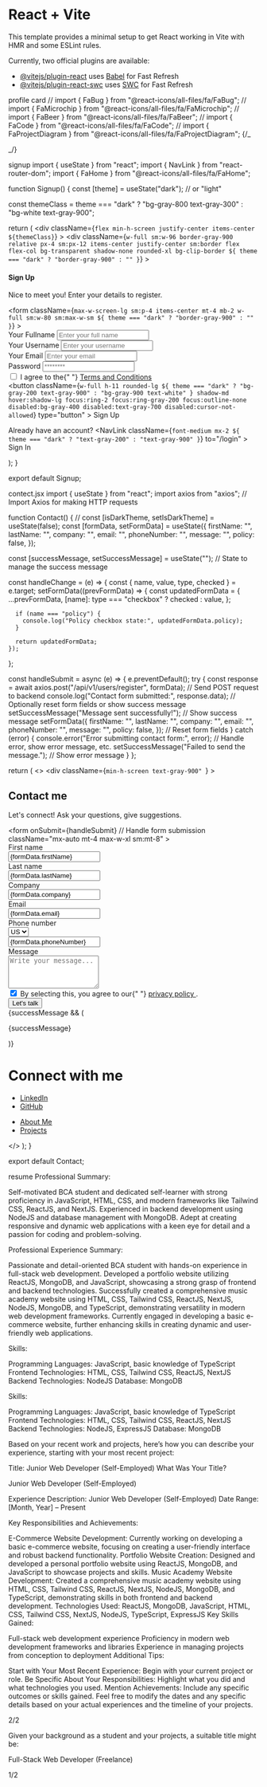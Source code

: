 # React + Vite

This template provides a minimal setup to get React working in Vite with HMR and some ESLint rules.

Currently, two official plugins are available:

- [@vitejs/plugin-react](https://github.com/vitejs/vite-plugin-react/blob/main/packages/plugin-react/README.md) uses [Babel](https://babeljs.io/) for Fast Refresh
- [@vitejs/plugin-react-swc](https://github.com/vitejs/vite-plugin-react-swc) uses [SWC](https://swc.rs/) for Fast Refresh

profile card
// import { FaBug } from "@react-icons/all-files/fa/FaBug";
// import { FaMicrochip } from "@react-icons/all-files/fa/FaMicrochip";
// import { FaBeer } from "@react-icons/all-files/fa/FaBeer";
// import { FaCode } from "@react-icons/all-files/fa/FaCode";
// import { FaProjectDiagram } from "@react-icons/all-files/fa/FaProjectDiagram";
{/_ <Link to="#" className="block font-sans text-5xl antialiased font-normal leading-relaxed text-transparent bg-clip-text bg-gradient-to-tr from-blue-600 to-blue-400 text-white"><FaProjectDiagram /></Link>
<Link to="#" className="block font-sans text-5xl antialiased font-normal leading-relaxed text-transparent bg-clip-text bg-gradient-to-tr from-purple-600 to-purple-400 text-white"><FaCode /></Link>
<Link to="#" className="block font-sans text-5xl antialiased font-normal leading-relaxed text-transparent bg-clip-text bg-gradient-to-tr from-indigo-600 to-indigo-400 text-white"><FaBug /></Link>
<Link to="#" className="block font-sans text-5xl antialiased font-normal leading-relaxed text-transparent bg-clip-text bg-gradient-to-tr from-teal-600 to-teal-400 text-white"><FaMicrochip /></Link>
<Link to="#" className="block font-sans text-5xl antialiased font-normal leading-relaxed text-transparent bg-clip-text bg-gradient-to-tr from-gray-600 to-gray-400 text-white"><FaBeer /></Link> _/}



signup
import { useState } from "react";
import { NavLink } from "react-router-dom";
import { FaHome } from "@react-icons/all-files/fa/FaHome";

function Signup() {
  const [theme] = useState("dark"); // or "light"

  const themeClass =
    theme === "dark" ? "bg-gray-800 text-gray-300" : "bg-white text-gray-900";

  return (
    <div
      className={`flex min-h-screen justify-center items-center ${themeClass}`}
    >
      <div
        className={`w-full sm:w-96 border-gray-900 relative px-4 sm:px-12 items-center justify-center sm:border flex flex-col bg-transparent shadow-none rounded-xl bg-clip-border ${
          theme === "dark" ? "border-gray-900" : ""
        }`}
      >
        <h4 className="block sm:mt-2 font-sans text-2xl font-semibold leading-snug tracking-normal">
          Sign Up
        </h4>
        <p className="block mt-1 font-sans text-base font-normal leading-relaxed">
          Nice to meet you! Enter your details to register.
        </p>
        <form
          className={`max-w-screen-lg sm:p-4 items-center mt-4 mb-2 w-full sm:w-80 sm:max-w-sm ${
            theme === "dark" ? "border-gray-900" : ""
          }`}
        >
          <div className="flex flex-col gap-2 mb-4">
            <label
              htmlFor="name"
              className="font-sans text-base font-semibold leading-relaxed"
            >
              Your Fullname
            </label>
            <input
              id="name"
              placeholder="Enter your full name"
              className="h-11 px-3 py-3 rounded-md border border-gray-700 bg-transparent text-sm text-gray-200 outline-none placeholder-gray-400 focus:border-gray-200 focus:outline-none focus:border-opacity-50 disabled:bg-gray-800"
            />
          </div>
          <div className="flex flex-col gap-2 mb-4">
            <label
              htmlFor="name"
              className="font-sans text-base font-semibold leading-relaxed"
            >
              Your Username
            </label>
            <input
              id="name"
              placeholder="Enter your username"
              className="h-11 px-3 py-3 rounded-md border border-gray-700 bg-transparent text-sm text-gray-200 outline-none placeholder-gray-400 focus:border-gray-200 focus:outline-none focus:border-opacity-50 disabled:bg-gray-800"
            />
          </div>
          <div className="flex flex-col gap-2 mb-4">
            <label
              htmlFor="email"
              className="font-sans text-base font-semibold leading-relaxed"
            >
              Your Email
            </label>
            <input
              id="email"
              type="email"
              placeholder="Enter your email"
              className="h-11 px-3 py-3 rounded-md border border-gray-700 bg-transparent text-sm text-gray-200 outline-none placeholder-gray-400 focus:border-gray-200 focus:outline-none focus:border-opacity-50 disabled:bg-gray-800"
            />
          </div>
          <div className="flex flex-col gap-2 mb-4">
            <label
              htmlFor="password"
              className="font-sans text-base font-semibold leading-relaxed"
            >
              Password
            </label>
            <input
              id="password"
              type="password"
              placeholder="********"
              className="h-11 px-3 py-3 rounded-md border border-gray-700 bg-transparent text-sm text-gray-200 outline-none placeholder-gray-400 focus:border-gray-200 focus:outline-none focus:border-opacity-50 disabled:bg-gray-800"
            />
          </div>
          <div className="flex items-center gap-2 mb-4">
            <input
              type="checkbox"
              id="remember"
              className="h-5 w-5 border border-gray-700 rounded cursor-pointer focus:ring-0 focus:border-gray-200 focus:outline-none"
            />
            <label
              htmlFor="remember"
              className="text-sm font-normal leading-normal text-gray-300"
            >
              I agree to the{" "}
              <a href="#" className="font-medium hover:text-gray-200">
                Terms and Conditions
              </a>
            </label>
          </div>
          <button
            className={`w-full h-11 rounded-lg ${
              theme === "dark"
                ? "bg-gray-200 text-gray-900"
                : "bg-gray-900 text-white"
            } shadow-md hover:shadow-lg focus:ring-2 focus:ring-gray-200 focus:outline-none disabled:bg-gray-400 disabled:text-gray-700 disabled:cursor-not-allowed`}
            type="button"
          >
            Sign Up
          </button>
          <p className="flex flex-row mt-4 font-sans text-base font-normal leading-relaxed text-center">
            Already have an account?
            <NavLink
              className={`font-medium mx-2 ${
                theme === "dark" ? "text-gray-200" : "text-gray-900"
              }`}
              to="/login"
            >
              Sign In
            </NavLink>
            <NavLink className="font-medium mx-2 text-2xl text-blue-500" to="/">
              <FaHome />
            </NavLink>
          </p>
        </form>
      </div>
    </div>
  );
}

export default Signup;

















contect.jsx
import { useState } from "react";
import axios from "axios"; // Import Axios for making HTTP requests

function Contact() {
  // const [isDarkTheme, setIsDarkTheme] = useState(false);
  const [formData, setFormData] = useState({
    firstName: "",
    lastName: "",
    company: "",
    email: "",
    phoneNumber: "",
    message: "",
    policy: false,
  });

  const [successMessage, setSuccessMessage] = useState(""); // State to manage the success message

  const handleChange = (e) => {
    const { name, value, type, checked } = e.target;
    setFormData((prevFormData) => {
      const updatedFormData = {
        ...prevFormData,
        [name]: type === "checkbox" ? checked : value,
      };

      if (name === "policy") {
        console.log("Policy checkbox state:", updatedFormData.policy);
      }

      return updatedFormData;
    });
  };

  const handleSubmit = async (e) => {
    e.preventDefault();
    try {
      const response = await axios.post("/api/v1/users/register", formData); // Send POST request to backend
      console.log("Contact form submitted:", response.data);
      // Optionally reset form fields or show success message
      setSuccessMessage("Message sent successfully!"); // Show success message
      setFormData({
        firstName: "",
        lastName: "",
        company: "",
        email: "",
        phoneNumber: "",
        message: "",
        policy: false,
      }); // Reset form fields
    } catch (error) {
      console.error("Error submitting contact form:", error);
      // Handle error, show error message, etc.
      setSuccessMessage("Failed to send the message."); // Show error message
    }
  };

  return (
    <>
      <div
        className={`min-h-screen
          text-gray-900"
        `}
      >
        <div className="bg-slate-400 px-6 pb-8 pt-16 sm:pt-20 sm:pb-10 lg:px-8">
          <div className="mx-auto max-w-2xl text-center">
            <h2 className="text-3xl font-bold tracking-tight sm:text-4xl">
              Contact me
            </h2>
            <p className="mt-2 text-lg leading-8 text-gray-700">
              Let&apos;s connect! Ask your questions, give suggestions.
            </p>
          </div>
          <form
            onSubmit={handleSubmit} // Handle form submission
            className="mx-auto mt-4 max-w-xl sm:mt-8"
          >
            <div className="grid grid-cols-1 gap-x-8 gap-y-6 sm:grid-cols-2">
              <div>
                <label
                  htmlFor="first-name"
                  className="block text-sm font-semibold leading-6"
                >
                  First name
                </label>
                <div className="mt-2.5">
                  <input
                    type="text"
                    name="firstName"
                    value={formData.firstName}
                    onChange={handleChange}
                    placeholder="First Name"
                    id="first-name"
                    autoComplete="given-name"
                    className="block w-full rounded-md border-0 px-3.5 py-2 placeholder-gray-400 focus:ring-2 focus:ring-inset focus:ring-indigo-600 sm:text-sm sm:leading-6"
                  />
                </div>
              </div>
              <div>
                <label
                  htmlFor="last-name"
                  className="block text-sm font-semibold leading-6"
                >
                  Last name
                </label>
                <div className="mt-2.5">
                  <input
                    type="text"
                    name="lastName"
                    value={formData.lastName}
                    onChange={handleChange}
                    placeholder="Last Name"
                    id="last-name"
                    autoComplete="family-name"
                    className="block w-full rounded-md border-0 px-3.5 py-2 placeholder-gray-400 focus:ring-2 focus:ring-inset focus:ring-indigo-600 sm:text-sm sm:leading-6"
                  />
                </div>
              </div>
              <div className="sm:col-span-2">
                <label
                  htmlFor="company"
                  className="block text-sm font-semibold leading-6"
                >
                  Company
                </label>
                <div className="mt-2.5">
                  <input
                    type="text"
                    name="company"
                    value={formData.company}
                    onChange={handleChange}
                    placeholder="Company Name"
                    id="company"
                    autoComplete="organization"
                    className="block w-full rounded-md border-0 px-3.5 py-2 placeholder-gray-400 focus:ring-2 focus:ring-inset focus:ring-indigo-600 sm:text-sm sm:leading-6"
                  />
                </div>
              </div>
              <div className="sm:col-span-2">
                <label
                  htmlFor="email"
                  className="block text-sm font-semibold leading-6"
                >
                  Email
                </label>
                <div className="mt-2.5">
                  <input
                    type="email"
                    name="email"
                    value={formData.email}
                    onChange={handleChange}
                    placeholder="Email"
                    id="email"
                    autoComplete="email"
                    className="block w-full rounded-md border-0 px-3.5 py-2 placeholder-gray-400 focus:ring-2 focus:ring-inset focus:ring-indigo-600 sm:text-sm sm:leading-6"
                  />
                </div>
              </div>
              <div className="sm:col-span-2">
                <label
                  htmlFor="phone-number"
                  className="block text-sm font-semibold leading-6"
                >
                  Phone number
                </label>
                <div className="relative mt-2.5">
                  <div className="absolute inset-y-0 left-0 flex items-center">
                    <select
                      id="country"
                      name="country"
                      className="h-full rounded-md border-0 bg-transparent bg-none py-0 pl-1 pr-9 text-gray-400 focus:ring-2 focus:ring-inset focus:ring-indigo-600 sm:text-sm"
                    >
                      <option>US</option>
                      <option>CA</option>
                      <option>EU</option>
                    </select>
                  </div>
                  <input
                    type="tel"
                    name="phoneNumber"
                    value={formData.phoneNumber}
                    onChange={handleChange}
                    id="phone-number"
                    placeholder="Phone Number"
                    autoComplete="tel"
                    className="block w-full gap-2 rounded-md border-0 px-3.5 py-2 pl-20 text-gray-900 focus:ring-2 focus:ring-inset focus:ring-indigo-600 sm:text-sm sm:leading-6"
                  />
                </div>
              </div>
              <div className="sm:col-span-2">
                <label
                  htmlFor="message"
                  className="block text-sm font-semibold leading-6"
                >
                  Message
                </label>
                <div className="mt-2.5">
                  <textarea
                    name="message"
                    value={formData.message}
                    onChange={handleChange}
                    id="message"
                    placeholder="Write your message..."
                    rows="4"
                    className="block w-full rounded-md border-0 px-3.5 py-2 text-gray-900 focus:ring-2 focus:ring-inset focus:ring-indigo-600 sm:text-sm sm:leading-6"
                  ></textarea>
                </div>
              </div>
              <div className="flex gap-x-4 sm:col-span-2">
                <div className="flex h-6 items-center">
                  <input
                    type="checkbox"
                    name="policy"
                    checked={formData.policy}
                    onChange={handleChange}
                    className="ml-2 form-checkbox h-4 w-4 text-indigo-600 focus:ring-indigo-500 border-gray-300 rounded"
                  />
                  <span className="text-sm leading-6 text-gray-600">
                    By selecting this, you agree to our{" "}
                    <a href="#" className="font-semibold text-indigo-600">
                      privacy policy
                    </a>
                    .
                  </span>
                </div>
              </div>
            </div>
            <div className="mt-8">
              <button
                type="submit"
                className="block w-full rounded-md bg-indigo-600 px-3.5 py-2.5 text-center text-sm font-semibold text-white shadow-sm hover:bg-indigo-500 focus-visible:outline focus-visible:outline-2 focus-visible:outline-offset-2 focus-visible:outline-indigo-600"
              >
                Let&apos;s talk
              </button>
            </div>
            {successMessage && (
              <p className="mt-4 text-center text-lg font-medium text-green-600">
                {successMessage}
              </p>
            )}
            <h1 className="mt-10 text-2xl font-bold text-gray-900">
              Connect with me
            </h1>
            <div className="mt-4 grid grid-cols-2 gap-4">
              <ul className="list-none space-y-2">
                <li className="text-lg font-medium text-indigo-600 hover:underline">
                  <a href="#">LinkedIn</a>
                </li>
                <li className="text-lg font-medium text-indigo-600 hover:underline">
                  <a href="#">GitHub</a>
                </li>
              </ul>
              <ul className="list-none space-y-2">
                <li className="text-lg font-medium text-indigo-600 hover:underline">
                  <a href="#">About Me</a>
                </li>
                <li className="text-lg font-medium text-indigo-600 hover:underline">
                  <a href="#">Projects</a>
                </li>
              </ul>
            </div>
          </form>
        </div>
      </div>
    </>
  );
}

export default Contact;







resume 
Professional Summary:

Self-motivated BCA student and dedicated self-learner with strong proficiency in JavaScript, HTML, CSS, and modern frameworks like Tailwind CSS, ReactJS, and NextJS. Experienced in backend development using NodeJS and database management with MongoDB. Adept at creating responsive and dynamic web applications with a keen eye for detail and a passion for coding and problem-solving.




Professional Experience Summary:

Passionate and detail-oriented BCA student with hands-on experience in full-stack web development. Developed a portfolio website utilizing ReactJS, MongoDB, and JavaScript, showcasing a strong grasp of frontend and backend technologies. Successfully created a comprehensive music academy website using HTML, CSS, Tailwind CSS, ReactJS, NextJS, NodeJS, MongoDB, and TypeScript, demonstrating versatility in modern web development frameworks. Currently engaged in developing a basic e-commerce website, further enhancing skills in creating dynamic and user-friendly web applications.




Skills:

Programming Languages: JavaScript, basic knowledge of TypeScript
Frontend Technologies: HTML, CSS, Tailwind CSS, ReactJS, NextJS
Backend Technologies: NodeJS
Database: MongoDB



Skills:

Programming Languages: JavaScript, basic knowledge of TypeScript
Frontend Technologies: HTML, CSS, Tailwind CSS, ReactJS, NextJS
Backend Technologies: NodeJS, ExpressJS
Database: MongoDB



Based on your recent work and projects, here’s how you can describe your experience, starting with your most recent project:

Title: Junior Web Developer (Self-Employed)
What Was Your Title?

Junior Web Developer (Self-Employed)

Experience Description:
Junior Web Developer (Self-Employed)
Date Range: [Month, Year] – Present

Key Responsibilities and Achievements:

E-Commerce Website Development: Currently working on developing a basic e-commerce website, focusing on creating a user-friendly interface and robust backend functionality.
Portfolio Website Creation: Designed and developed a personal portfolio website using ReactJS, MongoDB, and JavaScript to showcase projects and skills.
Music Academy Website Development: Created a comprehensive music academy website using HTML, CSS, Tailwind CSS, ReactJS, NextJS, NodeJS, MongoDB, and TypeScript, demonstrating skills in both frontend and backend development.
Technologies Used: ReactJS, MongoDB, JavaScript, HTML, CSS, Tailwind CSS, NextJS, NodeJS, TypeScript, ExpressJS
Key Skills Gained:

Full-stack web development experience
Proficiency in modern web development frameworks and libraries
Experience in managing projects from conception to deployment
Additional Tips:

Start with Your Most Recent Experience: Begin with your current project or role.
Be Specific About Your Responsibilities: Highlight what you did and what technologies you used.
Mention Achievements: Include any specific outcomes or skills gained.
Feel free to modify the dates and any specific details based on your actual experiences and the timeline of your projects.


2/2




Given your background as a student and your projects, a suitable title might be:

Full-Stack Web Developer (Freelance)


1/2
